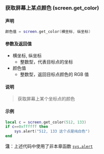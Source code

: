 ### 获取屏幕上某点颜色 \(**screen\.get\_color**\)


#### 声明
```lua
颜色值 = screen.get_color(横坐标, 纵坐标)
```

#### 参数及返回值
- 横坐标, 纵坐标
    - 整数型，代表目标点的坐标
- 颜色值
    - 整数型，返回目标点颜色的 RGB 值

#### 说明
> 获取屏幕上某个坐标点的颜色  

#### 示例  
```lua
local c = screen.get_color(512, 133)
if c==0xffffff then
    sys.alert("512, 133 这个点是纯白色")
end
```
**注**：上述代码中使用了非本章函数 [`sys.alert`](/Handbook/sys/sys.alert.md)

